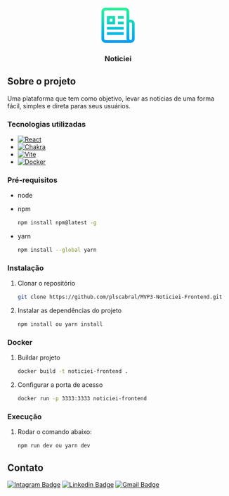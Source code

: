 <!-- PROJECT LOGO -->
<br />
<div align="center">
  <a href="https://github.com/plscabral/MVP3-Noticiei-Frontend">
    <img src="/public/favicon.png" alt="Logo" width="80" height="80">
  </a>

  <h3 align="center">Noticiei</h3>
</div>


<!-- ABOUT THE PROJECT -->
## Sobre o projeto

Uma plataforma que tem como objetivo, levar as noticias de uma forma fácil, simples e direta paras seus usuários.

### Tecnologias utilizadas

* [![React][React]][React-url]
* [![Chakra][Chakra]][Chakra-url]
* [![Vite][Vite]][Vite-url]
* [![Docker][Docker]][Docker-url]

### Pré-requisitos

* node

* npm
  ```sh
  npm install npm@latest -g
  ```

* yarn
  ```sh
  npm install --global yarn
  ```

### Instalação

1. Clonar o repositório
   ```sh
   git clone https://github.com/plscabral/MVP3-Noticiei-Frontend.git
   ```
2. Instalar as dependências do projeto
   ```sh
   npm install ou yarn install
   ```

### Docker
1. Buildar projeto
   ```sh
   docker build -t noticiei-frontend .
   ```
2. Configurar a porta de acesso
   ```sh
   docker run -p 3333:3333 noticiei-frontend
   ```

### Execução

1. Rodar o comando abaixo:
   ```sh
   npm run dev ou yarn dev
   ```

<!-- CONTACT -->
## Contato

[![Intagram Badge](https://img.shields.io/badge/-@plscabral-6633cc?style=flat-square&labelColor=6633cc&logo=instagram&logoColor=white&link=https://twitter.com/dieegosf)](https://www.instagram.com/plscabral/)
[![Linkedin Badge](https://img.shields.io/badge/-Paulo%20Cabral-6633cc?style=flat-square&logo=Linkedin&logoColor=white&link=https://www.linkedin.com/in/plscabral/)](https://www.linkedin.com/in/plscabral/)
[![Gmail Badge](https://img.shields.io/badge/-paulo.luiz127@gmail.com-6633cc?style=flat-square&logo=Gmail&logoColor=white&link=mailto:diego.schell.f@gmail.com)](mailto:paulo.luiz127@gmail.com)

[React]: https://img.shields.io/badge/React-20232A?style=for-the-badge&logo=react&logoColor=61DAFB
[React-url]: https://reactjs.org/
[Chakra]: https://img.shields.io/badge/Chakra-20232A?style=for-the-badge&logo=chakraui&logoColor=61DAFB
[Chakra-url]: https://chakra-ui.com/
[Vite]: https://img.shields.io/badge/Vite-20232A?style=for-the-badge&logo=vite&logoColor=61DAFB
[Vite-url]: https://vitejs.dev/
[Docker]: https://img.shields.io/badge/Docker-20232A?style=for-the-badge&logo=docker&logoColor=61DAFB
[Docker-url]: https://www.docker.com/
